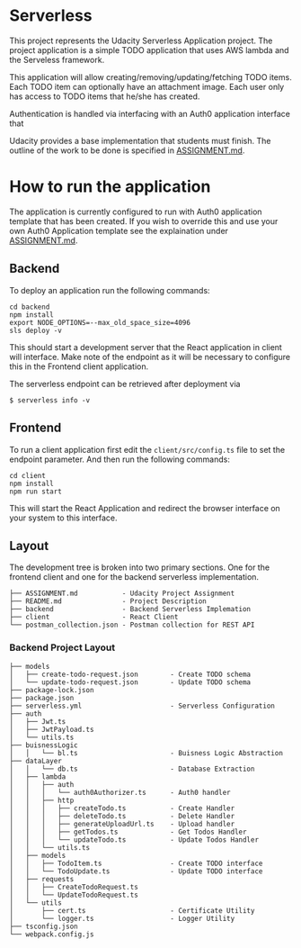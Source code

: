 # Serverless

This project represents the Udacity Serverless Application project. The project application is a simple TODO application that uses AWS lambda and the Serveless framework.

This application will allow creating/removing/updating/fetching TODO items. Each TODO item can optionally have an attachment image. Each user only has access to TODO items that he/she has created.

Authentication is handled via interfacing with an Auth0 application interface that 

Udacity provides a base implementation that students must finish. The outline of the work to be done is specified in [ASSIGNMENT.md](file:./ASSIGNMENT.md).

# How to run the application

The application is currently configured to run with Auth0 application template that has been created. If you wish to override this and use your own Auth0 Application template see the explaination under [ASSIGNMENT.md](ASSIGNMENT.md).

## Backend

To deploy an application run the following commands:

```
cd backend
npm install
export NODE_OPTIONS=--max_old_space_size=4096
sls deploy -v
```

This should start a development server that the React application in client will interface.  Make note of the endpoint as it will be necessary to configure this in the Frontend client application.

The serverless endpoint can be retrieved after deployment via 

```
$ serverless info -v
```

## Frontend

To run a client application first edit the `client/src/config.ts` file to set the endpoint parameter. And then run the following commands:

```
cd client
npm install
npm run start
```

This will start the React Application and redirect the browser interface on your system to this interface. 


## Layout

The development tree is broken into two primary sections. One for the frontend client and one for the backend serverless implementation.

```
├── ASSIGNMENT.md           - Udacity Project Assignment
├── README.md               - Project Description
├── backend                 - Backend Serverless Implemation
├── client                  - React Client
└── postman_collection.json - Postman collection for REST API
```

### Backend Project Layout

```
├── models
│   ├── create-todo-request.json        - Create TODO schema
│   └── update-todo-request.json        - Update TODO schema
├── package-lock.json
├── package.json
├── serverless.yml                      - Serverless Configuration
├── auth
│   ├── Jwt.ts
│   ├── JwtPayload.ts
│   └── utils.ts
├── buisnessLogic
│   │   └── bl.ts                       - Buisness Logic Abstraction
├── dataLayer
│   │   └── db.ts                       - Database Extraction
│   ├── lambda
│   │   ├── auth
│   │   │   └── auth0Authorizer.ts      - Auth0 handler
│   │   ├── http
│   │   │   ├── createTodo.ts           - Create Handler
│   │   │   ├── deleteTodo.ts           - Delete Handler
│   │   │   ├── generateUploadUrl.ts    - Upload handler
│   │   │   ├── getTodos.ts             - Get Todos Handler
│   │   │   └── updateTodo.ts           - Update Todos Handler
│   │   └── utils.ts
│   ├── models
│   │   ├── TodoItem.ts                 - Create TODO interface
│   │   └── TodoUpdate.ts               - Update TODO interface
│   ├── requests
│   │   ├── CreateTodoRequest.ts        
│   │   └── UpdateTodoRequest.ts        
│   └── utils
│       ├── cert.ts                     - Certificate Utility
│       └── logger.ts                   - Logger Utility
├── tsconfig.json
└── webpack.config.js
```
